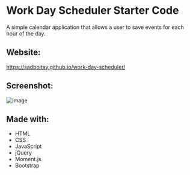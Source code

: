 # Work Day Scheduler Starter Code
A simple calendar application that allows a user to save events for each hour of the day.

## Website:
https://sadboitay.github.io/work-day-scheduler/

## Screenshot:
![image](https://user-images.githubusercontent.com/86327207/131762834-dab76dc0-c64a-43e2-9195-765095e3f8e3.png)

## Made with:
* HTML
* CSS
* JavaScript
* jQuery
* Moment.js
* Bootstrap
